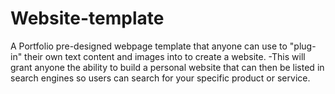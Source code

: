 # Website-template
A Portfolio pre-designed webpage template that anyone can use to "plug-in" their own text content and images into to create a website.
-This will grant anyone the ability to build a personal website that can then be listed in search engines 
  so users can search for your specific product or service.
